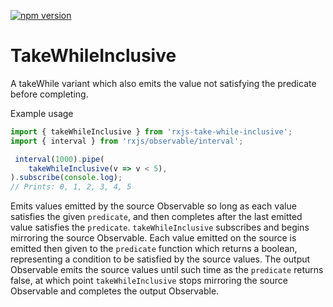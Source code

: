 [![npm version](https://img.shields.io/npm/v/rxjs-take-while-inclusive.svg?style=for-the-badge)](https://www.npmjs.com/package/rxjs-take-while-inclusive)

# TakeWhileInclusive
A takeWhile variant which also emits the value not satisfying the predicate
before completing.

Example usage
```TypeScript
import { takeWhileInclusive } from 'rxjs-take-while-inclusive';
import { interval } from 'rxjs/observable/interval';

 interval(1000).pipe(
    takeWhileInclusive(v => v < 5),
).subscribe(console.log);
// Prints: 0, 1, 2, 3, 4, 5
```

Emits values emitted by the source Observable so long as each value satisfies
the given `predicate`, and then completes after the last emitted value satisfies
the `predicate`.  `takeWhileInclusive` subscribes and begins mirroring the
source Observable. Each value emitted on the source is emitted then given to the
`predicate` function which returns a boolean, representing a condition to be
satisfied by the source values. The output Observable emits the source values
until such time as the `predicate` returns false, at which point
`takeWhileInclusive` stops mirroring the source Observable and completes the
output Observable.
